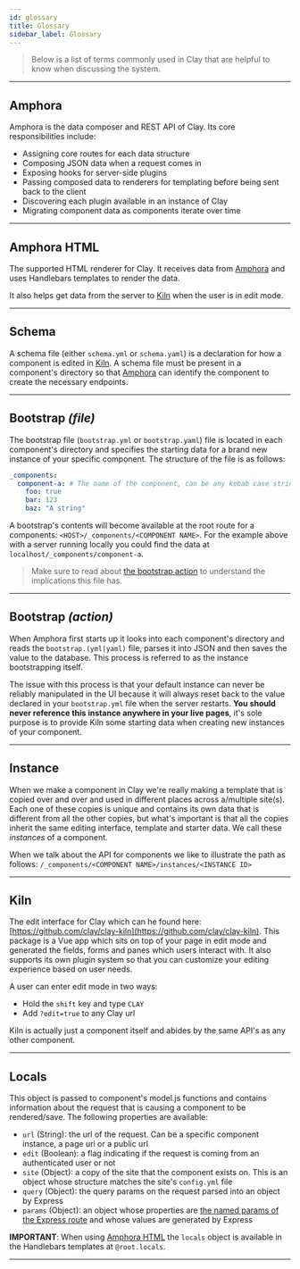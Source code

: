 ```yaml
---
id: glossary
title: Glossary
sidebar_label: Glossary
---
```


> Below is a list of terms commonly used in Clay that are helpful to know when discussing the system.

<hr/>

## Amphora

Amphora is the data composer and REST API of Clay. Its core responsibilities include:

- Assigning core routes for each data structure
- Composing JSON data when a request comes in
- Exposing hooks for server-side plugins
- Passing composed data to renderers for templating before being sent back to the client
- Discovering each plugin available in an instance of Clay
- Migrating component data as components iterate over time

<hr/>

## Amphora HTML

The supported HTML renderer for Clay. It receives data from [Amphora](#amphora) and uses Handlebars templates to render the data.

It also helps get data from the server to [Kiln](#kiln) when the user is in edit mode.

<hr/>

## Schema

A schema file (either `schema.yml` or `schema.yaml`) is a declaration for how a component is edited in [Kiln](#kiln). A schema file must be present in a component's directory so that [Amphora](#amphora) can identify the component to create the necessary endpoints.

<hr/>

## Bootstrap _(file)_

The bootstrap file (`bootstrap.yml` or `bootstrap.yaml`) file is located in each component's directory and specifies the starting data for a brand new instance of your specific component. The structure of the file is as follows:

```yaml
_components:
  component-a: # The name of the component, can be any kebab case string
    foo: true
    bar: 123
    baz: "A string"
```

A bootstrap's contents will become available at the root route for a components: `<HOST>/_components/<COMPONENT NAME>`. For the example above with a server running locally you could find the data at `localhost/_components/component-a`.

> Make sure to read about [the bootstrap action](#bootstrap-action) to understand the implications this file has.

<hr/>

## Bootstrap _(action)_

When Amphora first starts up it looks into each component's directory and reads the `bootstrap.(yml|yaml)` file, parses it into JSON and then saves the value to the database. This process is referred to as the instance bootstrapping itself.

The issue with this process is that your default instance can never be reliably manipulated in the UI because it will always reset back to the value declared in your `bootstrap.yml` file when the server restarts. **You should never reference this instance anywhere in your live pages**, it's sole purpose is to provide Kiln some starting data when creating new instances of your component.

<hr/>

## Instance

When we make a component in Clay we're really making a template that is copied over and over and used in different places across a/multiple site(s). Each one of these copies is unique and contains its own data that is different from all the other copies, but what's important is that all the copies inherit the same editing interface, template and starter data. We call these _instances_ of a component.

When we talk about the API for components we like to illustrate the path as follows: `/_components/<COMPONENT NAME>/instances/<INSTANCE ID>`

<hr/>

## Kiln

The edit interface for Clay which can he found here: [https://github.com/clay/clay-kiln](https://github.com/clay/clay-kiln). This package is a Vue app which sits on top of your page in edit mode and generated the fields, forms and panes which users interact with. It also supports its own plugin system so that you can customize your editing experience based on user needs.

A user can enter edit mode in two ways:

- Hold the `shift` key and type `CLAY`
- Add `?edit=true` to any Clay url

Kiln is actually just a component itself and abides by the same API's as any other component.

<hr/>

## Locals

This object is passed to component's model.js functions and contains information about the request that is causing a component to be rendered/save. The following properties are available:

- `url` (String): the url of the request. Can be a specific component instance, a page uri or a public url
- `edit` (Boolean): a flag indicating if the request is coming from an authenticated user or not
- `site` (Object): a copy of the site that the component exists on. This is an object whose structure matches the site's `config.yml` file
- `query` (Object): the query params on the request parsed into an object by Express
- `params` (Object): an object whose properties are [the named params of the Express route](https://expressjs.com/en/guide/routing.html#route-parameters) and whose values are generated by Express

**IMPORTANT**: When using [Amphora HTML](https://github.com/clay/amphora-html) the `locals` object is available in the Handlebars templates at `@root.locals`.

<hr/>
